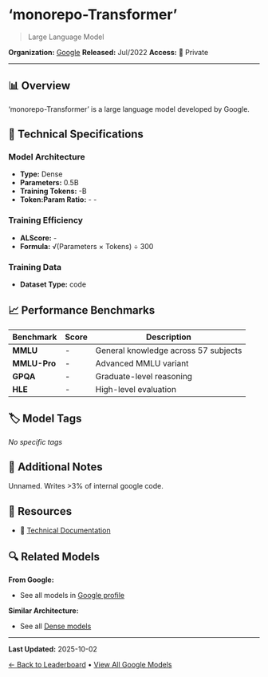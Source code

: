 # ‘monorepo-Transformer’

> Large Language Model

**Organization:** [Google](../../labs/google.md)
**Released:** Jul/2022
**Access:** 🔴 Private

---

## 📊 Overview

‘monorepo-Transformer’ is a large language model developed by Google.

## 🔧 Technical Specifications

### Model Architecture
- **Type:** Dense
- **Parameters:** 0.5B
- **Training Tokens:** -B
- **Token:Param Ratio:** - -

### Training Efficiency
- **ALScore:** -
- **Formula:** √(Parameters × Tokens) ÷ 300

### Training Data
- **Dataset Type:** code

## 📈 Performance Benchmarks

| Benchmark | Score | Description |
|-----------|-------|-------------|
| **MMLU** | - | General knowledge across 57 subjects |
| **MMLU-Pro** | - | Advanced MMLU variant |
| **GPQA** | - | Graduate-level reasoning |
| **HLE** | - | High-level evaluation |

## 🏷️ Model Tags

_No specific tags_

## 📝 Additional Notes

Unnamed. Writes >3% of internal google code.

## 🔗 Resources

- 📄 [Technical Documentation](https://ai.googleblog.com/2022/07/ml-enhanced-code-completion-improves.html)

## 🔍 Related Models

**From Google:**
- See all models in [Google profile](../../labs/google.md)

**Similar Architecture:**
- See all [Dense models](../../architectures/dense.md)

---

**Last Updated:** 2025-10-02

[← Back to Leaderboard](../../README.md) • [View All Google Models](../../labs/google.md)
